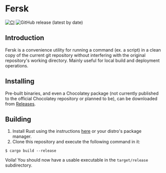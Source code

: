 Fersk
=====

[![CI](https://github.com/forbjok/fersk/actions/workflows/ci.yml/badge.svg)](https://github.com/forbjok/fersk/actions/workflows/ci.yml)
![GitHub release (latest by date)](https://img.shields.io/github/v/release/forbjok/fersk)

## Introduction

Fersk is a convenience utility for running a command (ex. a script) in a clean copy of the current git repository without interfering with the original repository's working directory. Mainly useful for local build and deployment operations.

## Installing

Pre-built binaries, and even a Chocolatey package (not currently published to the official Chocolatey repository or planned to be), can be downloaded from [Releases](https://github.com/forbjok/fersk/releases).

## Building
1. Install Rust using the instructions [here](https://www.rust-lang.org/tools/install) or your distro's package manager.
2. Clone this repository and execute the following command in it:
```
$ cargo build --release
```

Voila! You should now have a usable executable in the `target/release` subdirectory.
